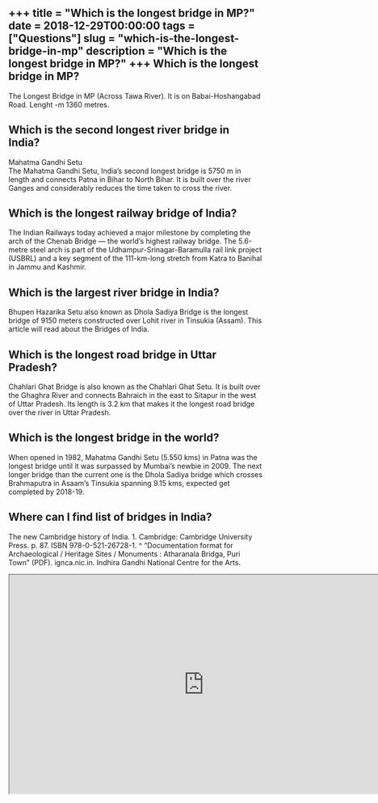 +++
title = "Which is the longest bridge in MP?"
date = 2018-12-29T00:00:00
tags = ["Questions"]
slug = "which-is-the-longest-bridge-in-mp"
description = "Which is the longest bridge in MP?"
+++
Which is the longest bridge in MP?
----------------------------------

The Longest Bridge in MP (Across Tawa River). It is on Babai-Hoshangabad Road. Lenght -m 1360 metres.

Which is the second longest river bridge in India?
--------------------------------------------------

Mahatma Gandhi Setu  
The Mahatma Gandhi Setu, India’s second longest bridge is 5750 m in length and connects Patna in Bihar to North Bihar. It is built over the river Ganges and considerably reduces the time taken to cross the river.

Which is the longest railway bridge of India?
---------------------------------------------

The Indian Railways today achieved a major milestone by completing the arch of the Chenab Bridge — the world’s highest railway bridge. The 5.6-metre steel arch is part of the Udhampur-Srinagar-Baramulla rail link project (USBRL) and a key segment of the 111-km-long stretch from Katra to Banihal in Jammu and Kashmir.

Which is the largest river bridge in India?
-------------------------------------------

Bhupen Hazarika Setu also known as Dhola Sadiya Bridge is the longest bridge of 9150 meters constructed over Lohit river in Tinsukia (Assam). This article will read about the Bridges of India.

Which is the longest road bridge in Uttar Pradesh?
--------------------------------------------------

Chahlari Ghat Bridge is also known as the Chahlari Ghat Setu. It is built over the Ghaghra River and connects Bahraich in the east to Sitapur in the west of Uttar Pradesh. Its length is 3.2 km that makes it the longest road bridge over the river in Uttar Pradesh.

Which is the longest bridge in the world?
-----------------------------------------

When opened in 1982, Mahatma Gandhi Setu (5.550 kms) in Patna was the longest bridge until it was surpassed by Mumbai’s newbie in 2009. The next longer bridge than the current one is the Dhola Sadiya bridge which crosses Brahmaputra in Asaam’s Tinsukia spanning 9.15 kms, expected get completed by 2018-19.

Where can I find list of bridges in India?
------------------------------------------

The new Cambridge history of India. 1. Cambridge: Cambridge University Press. p. 87. ISBN 978-0-521-26728-1. ^ “Documentation format for Archaeological / Heritage Sites / Monuments : Atharanala Bridga, Puri Town” (PDF). ignca.nic.in. Indhira Gandhi National Centre for the Arts.

<iframe allow="accelerometer; autoplay; clipboard-write; encrypted-media; gyroscope; picture-in-picture" allowfullscreen="" class="__youtube_prefs__  epyt-is-override  no-lazyload" data-no-lazy="1" data-origheight="433" data-origwidth="770" data-skipgform_ajax_framebjll="" height="433" id="_ytid_64007" loading="lazy" src="https://www.youtube.com/embed/nUIWfrmhc9I?enablejsapi=1&autoplay=0&cc_load_policy=0&cc_lang_pref=&iv_load_policy=1&loop=0&modestbranding=0&rel=1&fs=1&playsinline=0&autohide=2&theme=dark&color=red&controls=1&" title="YouTube player" width="770"></iframe>